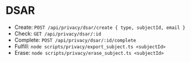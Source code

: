 # DSAR
- Create: `POST /api/privacy/dsar/create { type, subjectId, email }`
- Check: `GET /api/privacy/dsar/:id`
- Complete: `POST /api/privacy/dsar/:id/complete`
- Fulfill: `node scripts/privacy/export_subject.ts <subjectId>`
- Erase: `node scripts/privacy/erase_subject.ts <subjectId>`
